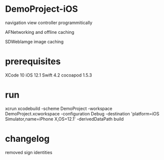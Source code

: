 # DemoProject-iOS


navigation view controller programmitically

AFNetworking and offline caching

SDWebIamge image caching


# prerequisites

XCode 10
iOS 12.1
Swift 4.2
cocoapod  1.5.3

# run

xcrun xcodebuild  -scheme DemoProject  -workspace DemoProject.xcworkspace  -configuration Debug  -destination 'platform=iOS Simulator,name=iPhone X,OS=12.1'  -derivedDataPath  build


# changelog

removed sign identities

